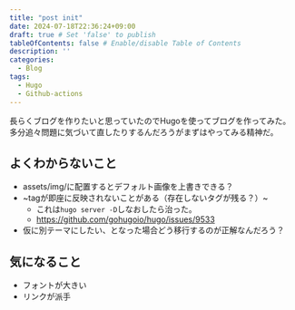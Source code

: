 ```yaml
---
title: "post init"
date: 2024-07-18T22:36:24+09:00
draft: true # Set 'false' to publish
tableOfContents: false # Enable/disable Table of Contents
description: ''
categories:
  - Blog
tags:
  - Hugo 
  - Github-actions
---
```


長らくブログを作りたいと思っていたのでHugoを使ってブログを作ってみた。多分追々問題に気づいて直したりするんだろうがまずはやってみる精神だ。

## よくわからないこと
- assets/img/に配置するとデフォルト画像を上書きできる？
- ~tagが即座に反映されないことがある（存在しないタグが残る？）~ 
  - これは`hugo server -D`しなおしたら治った。
  - https://github.com/gohugoio/hugo/issues/9533
- 仮に別テーマにしたい、となった場合どう移行するのが正解なんだろう？

## 気になること
- フォントが大きい
- リンクが派手 

